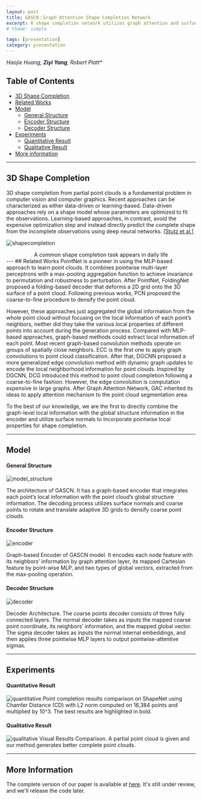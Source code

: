 ```yaml
---
layout: post
title: GASCN：Graph Attention Shape Completion Network
excerpt: A shape completion network utilizes graph attention and surface normal
# theme: simple

tags: [presentation]
category: presentation
---
```

_Haojie Huang, **Ziyi Yang**, Robert Platt*_

## Table of Contents
  * [3D Shape Completion](#3d-shape-completion)
  * [Related Works](#related-works)
  * [Model](#model)
    * [General Structure](#general-structure)
    * [Encoder Structure](#encoder-structure)
    * [Decoder Structure](#decoder-structure)
  * [Experiments](#experiments)
    * [Quantitative Result](#quantitative-result)
    * [Qualitative Result](#qualitative-result)
  * [More information](#more-information)

---
## 3D Shape Completion
3D shape completion from partial point clouds is a fundamental problem in computer vision and computer graphics. Recent approaches can be characterized as either data-driven or learning-based. Data-driven approaches rely on a shape model whose parameters are optimized to fit the observations. Learning-based approaches, in contrast, avoid the expensive optimization step and instead directly predict the complete shape from the incomplete observations using deep neural networks. [\[Stutz et al.\]](https://davidstutz.de/wordpress/wp-content/uploads/2018/04/shape-completion-cvpr2018-paper.pdf)

![shapecompletion](/images/pcn.png)
<center>A common shape completion task appears in daily life</center>
---
## Related Works
PointNet is a pioneer in using the MLP-based approach to learn point clouds. It combines pointwise multi-layer perceptrons with a max-pooling aggregation function to achieve invariance to permutation and robustness to perturbation. After PointNet, FoldingNet proposed a folding-based decoder that deforms a 2D grid onto the 3D surface of a point cloud. Following previous works, PCN proposed the coarse-to-fine procedure to densify the point cloud.  

However, these approaches just aggregated the global information from the whole point cloud without focusing on the local information of each point’s neighbors, neither did they take the various local properties of different points into account during the generation process. Compared with MLP-based approaches, graph-based methods could extract local information of each point. Most recent graph-based convolution methods operate on groups of spatially close neighbors. ECC is the first one to apply graph convolutions to point cloud classification. After that, DGCNN  proposed a more generalized edge convolution method with dynamic graph updates to encode the local neighborhood information for point clouds. Inspired by DGCNN, DCG introduced this method to point cloud completion following a coarse-to-fine fashion. However, the edge convolution is computation expensive in large graphs. After Graph Attention Network, GAC inherited its ideas to apply attention mechanism to the point cloud segmentation area.  

To the best of our knowledge, we are the first to directly combine the graph-level local information with the global structure information in the encoder and utilize surface normals to incorporate pointwise local properties for shape completion.

----
## Model
#### General Structure

![model_structure](/images/model.png)

The architecture of GASCN. It has a graph-based encoder that integrates each point’s local information with the point cloud’s global structure information. The decoding process utilizes surface normals and coarse points to rotate and translate adaptive 3D grids to densify coarse point clouds.
#### Encoder Structure
![encoder](/images/encoder.png)

Graph-based Encoder of GASCN model. It encodes each node feature with its neighbors’ information by graph attention layer, its mapped Cartesian feature by point-wise MLP, and two types of global vectors, extracted from the max-pooling operation.
#### Decoder Structure
![decoder](/images/decoder.png)

Decoder Architecture. The coarse points decoder consists of three fully connected layers. The normal decoder takes as inputs the mapped coarse point coordinate, its neighbors’ information, and the mapped global vector. The sigma decoder takes as inputs the normal internal embeddings, and then applies three pointwise MLP layers to output pointwise-attentive sigmas.

---
## Experiments
#### Quantitative Result
![quantitative](/images/quant.png)
Point completion results comparison on ShapeNet using Chamfer Distance (CD) with L2 norm computed on 16,384 points and multiplied by 10^3. The best results are highlighted in bold.
#### Qualitative Result
![qualitative](/images/quali.png)
Visual Results Comparison. A partial point cloud is given and our method generates better complete point clouds.

---
## More Information
The complete version of our paper is available at [here](https://drive.google.com/file/d/1VoMU8Q99GDv1KbkigsF-E3GQsozhlkIr/view). It's still under review, and we'll release the code later.
